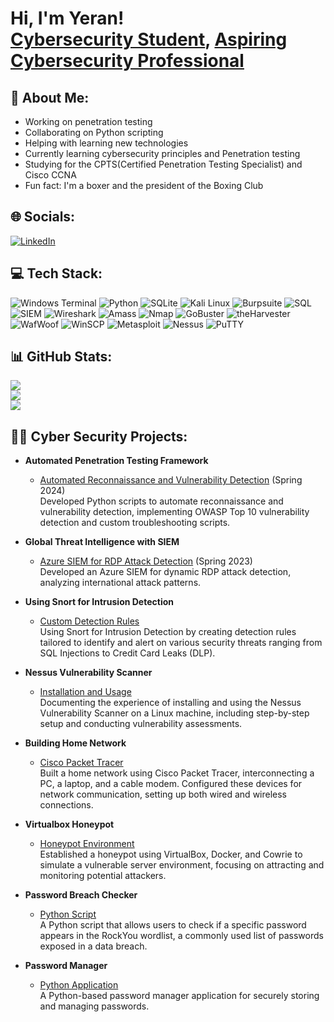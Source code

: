 <h1>Hi, I'm Yeran! <br/><a href="https://github.com/YeranG30">Cybersecurity Student</a>, <a href="https://www.linkedin.com/in/yerangamage04">Aspiring Cybersecurity Professional</a></h1>


## 💫 About Me:
- Working on penetration testing
- Collaborating on Python scripting
- Helping with learning new technologies
- Currently learning cybersecurity principles and Penetration testing
- Studying for the CPTS(Certified Penetration Testing Specialist) and Cisco CCNA
- Fun fact: I'm a boxer and the president of the Boxing Club

## 🌐 Socials:
[![LinkedIn](https://img.shields.io/badge/LinkedIn-%230077B5.svg?logo=linkedin&logoColor=white)](https://linkedin.com/in/yerangamage04) 

## 💻 Tech Stack:
![Windows Terminal](https://img.shields.io/badge/Windows%20Terminal-%234D4D4D.svg?style=for-the-badge&logo=windows-terminal&logoColor=white) 
![Python](https://img.shields.io/badge/python-3670A0?style=for-the-badge&logo=python&logoColor=ffdd54) 
![SQLite](https://img.shields.io/badge/sqlite-%2307405e.svg?style=for-the-badge&logo=sqlite&logoColor=white)
![Kali Linux](https://img.shields.io/badge/Kali_Linux-557C94?style=for-the-badge&logo=kali-linux&logoColor=white)
![Burpsuite](https://img.shields.io/badge/Burpsuite-F20000?style=for-the-badge&logo=burp-suite&logoColor=white)
![SQL](https://img.shields.io/badge/SQL-4479A1?style=for-the-badge&logo=sql&logoColor=white)
![SIEM](https://img.shields.io/badge/SIEM-0078D4?style=for-the-badge&logo=siem&logoColor=white)
![Wireshark](https://img.shields.io/badge/Wireshark-1679A7?style=for-the-badge&logo=wireshark&logoColor=white)
![Amass](https://img.shields.io/badge/Amass-FF7F50?style=for-the-badge&logo=amass&logoColor=white)
![Nmap](https://img.shields.io/badge/Nmap-0B5394?style=for-the-badge&logo=nmap&logoColor=white)
![GoBuster](https://img.shields.io/badge/GoBuster-FF4500?style=for-the-badge&logo=gobuster&logoColor=white)
![theHarvester](https://img.shields.io/badge/theHarvester-4B0082?style=for-the-badge&logo=theharvester&logoColor=white)
![WafWoof](https://img.shields.io/badge/WafWoof-2E8B57?style=for-the-badge&logo=wafwoof&logoColor=white)
![WinSCP](https://img.shields.io/badge/WinSCP-0095D5?style=for-the-badge&logo=winscp&logoColor=white)
![Metasploit](https://img.shields.io/badge/Metasploit-3178C6?style=for-the-badge&logo=metasploit&logoColor=white)
![Nessus](https://img.shields.io/badge/Nessus-1D76DB?style=for-the-badge&logo=nessus&logoColor=white)
![PuTTY](https://img.shields.io/badge/PuTTY-02304F?style=for-the-badge&logo=putty&logoColor=white)

## 📊 GitHub Stats:
![](https://github-readme-stats.vercel.app/api?username=YeranG30&theme=dark&hide_border=false&include_all_commits=false&count_private=false)<br/>
![](https://github-readme-streak-stats.herokuapp.com/?user=YeranG30&theme=dark&hide_border=false)<br/>
![](https://github-readme-stats.vercel.app/api/top-langs/?username=YeranG30&theme=dark&hide_border=false&include_all_commits=false&count_private=false&layout=compact)

## 👨‍💻 Cyber Security Projects:

- **Automated Penetration Testing Framework**
  - [Automated Reconnaissance and Vulnerability Detection](https://github.com/YeranG30/AutomatedSecurityTests) (Spring 2024)  
  Developed Python scripts to automate reconnaissance and vulnerability detection, implementing OWASP Top 10 vulnerability detection and custom troubleshooting scripts.

- **Global Threat Intelligence with SIEM**
  - [Azure SIEM for RDP Attack Detection](https://github.com/YeranG30/Developing-SIEM-for-Immediate-RDP-Attack-Detection) (Spring 2023)  
  Developed an Azure SIEM for dynamic RDP attack detection, analyzing international attack patterns.

- **Using Snort for Intrusion Detection**
  - [Custom Detection Rules](https://github.com/YeranG30/Using-Snort-for-Intrusion-Detection)  
  Using Snort for Intrusion Detection by creating detection rules tailored to identify and alert on various security threats ranging from SQL Injections to Credit Card Leaks (DLP).

- **Nessus Vulnerability Scanner**
  - [Installation and Usage](https://github.com/YeranG30/Nessus-Vulnerability-Scanner)  
  Documenting the experience of installing and using the Nessus Vulnerability Scanner on a Linux machine, including step-by-step setup and conducting vulnerability assessments.

- **Building Home Network**
  - [Cisco Packet Tracer](https://github.com/YeranG30/Building-Home-Network)  
  Built a home network using Cisco Packet Tracer, interconnecting a PC, a laptop, and a cable modem. Configured these devices for network communication, setting up both wired and wireless connections.

- **Virtualbox Honeypot**
  - [Honeypot Environment](https://github.com/YeranG30/Virtualbox-Honeypot)  
  Established a honeypot using VirtualBox, Docker, and Cowrie to simulate a vulnerable server environment, focusing on attracting and monitoring potential attackers.

- **Password Breach Checker**
  - [Python Script](https://github.com/YeranG30/passwordbreachchecker)  
  A Python script that allows users to check if a specific password appears in the RockYou wordlist, a commonly used list of passwords exposed in a data breach.

- **Password Manager**
  - [Python Application](https://github.com/YeranG30/Password-Manager)  
  A Python-based password manager application for securely storing and managing passwords.
